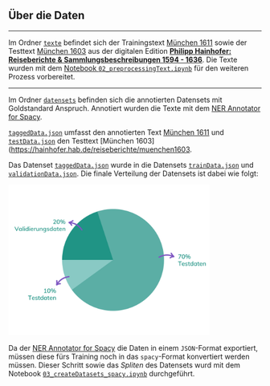 ## **Über die Daten**
___________________________________________

Im Ordner [`texte`](https://github.com/easyh/NerDH/tree/main/data/texte) befindet sich der Trainingstext [München 1611](https://hainhofer.hab.de/reiseberichte/muenchen1611?v={%22view%22:%22info%22}) sowie der Testtext [München 1603](https://hainhofer.hab.de/reiseberichte/muenchen1603) aus der digitalen Edition [**Philipp Hainhofer: Reiseberichte & Sammlungsbeschreibungen 1594 - 1636**](https://hainhofer.hab.de/). Die Texte wurden mit dem [Notebook `02_preprocessingText.ipynb`](https://github.com/easyh/NerDH/blob/main/notebooks/02_preprocessingText.ipynb) für den weiteren Prozess vorbereitet. 

---

Im Ordner [`datensets`](https://github.com/easyh/NerDH/tree/main/data/datensets) befinden sich die annotierten Datensets mit Goldstandard Anspruch. Annotiert wurden die Texte mit dem [NER Annotator for Spacy](https://tecoholic.github.io/ner-annotator/). 

[`taggedData.json`](https://github.com/easyh/NerDH/blob/main/data/datensets/taggedData.json) umfasst den annotierten Text [München 1611](https://hainhofer.hab.de/reiseberichte/muenchen1611?v={%22view%22:%22info%22})  und [`testData.json`](https://github.com/easyh/NerDH/blob/main/data/datensets/testData.json) den Testtext [München 1603](https://hainhofer.hab.de/reiseberichte/muenchen1603. 


Das Datenset [`taggedData.json`](https://github.com/easyh/NerDH/blob/main/data/datensets/taggedData.json) wurde in die Datensets [`trainData.json`](https://github.com/easyh/NerDH/blob/main/data/datensets/trainData.json) und [`validationData.json`](https://github.com/easyh/NerDH/blob/main/data/datensets/validationData.json). Die finale Verteilung der Datensets ist dabei wie folgt: 

<div>
<img src="../nerdh_tutorial/docs/img/datensets.svg" width="400"/>
</div>

Da der [NER Annotator for Spacy](https://tecoholic.github.io/ner-annotator/) die Daten in einem `JSON`-Format exportiert, müssen diese fürs Training noch in das `spacy`-Format konvertiert werden müssen. Dieser Schritt sowie das *Spliten* des Datensets wurd mit dem Notebook [`03_createDatasets_spacy.ipynb`](https://github.com/easyh/NerDH/blob/main/notebooks/03_createDatasets_spacy.ipynb) durchgeführt.
